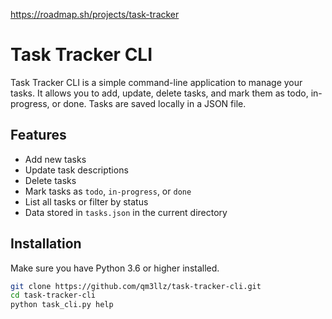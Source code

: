 https://roadmap.sh/projects/task-tracker
# Task Tracker CLI

Task Tracker CLI is a simple command-line application to manage your tasks. It allows you to add, update, delete tasks, and mark them as todo, in-progress, or done. Tasks are saved locally in a JSON file.

## Features

- Add new tasks
- Update task descriptions
- Delete tasks
- Mark tasks as `todo`, `in-progress`, or `done`
- List all tasks or filter by status
- Data stored in `tasks.json` in the current directory

## Installation

Make sure you have Python 3.6 or higher installed.

```bash
git clone https://github.com/qm3llz/task-tracker-cli.git
cd task-tracker-cli
python task_cli.py help
